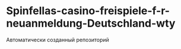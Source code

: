 # Spinfellas-casino-freispiele-f-r-neuanmeldung-Deutschland-wty
Автоматически созданный репозиторий
